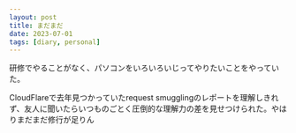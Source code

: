 ```yaml
---
layout: post
title: まだまだ
date: 2023-07-01
tags: [diary, personal]
---
```

研修でやることがなく、パソコンをいろいろいじってやりたいことをやっていた。

CloudFlareで去年見つかっていたrequest smugglingのレポートを理解しきれず、友人に聞いたらいつものごとく圧倒的な理解力の差を見せつけられた。やはりまだまだ修行が足りん